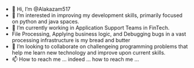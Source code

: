 - 👋 Hi, I’m @Alakazam517
- 👀 I’m interested in improving my development skills, primarily focused on python and java spaces.
- 🌱 I’m currently working in Application Support Teams in FinTech.
-    File Processing, Applying business logic, and Debugging bugs in a vast processing infrastructure is my bread and butter
- 💞️ I’m looking to collaborate on challengeing programming problems that help me learn new technology and improve upon current skills.
- 📫 How to reach me ... indeed ... how to reach me ...

<!---
Alakazam517/Alakazam517 is a ✨ special ✨ repository because its `README.md` (this file) appears on your GitHub profile.
You can click the Preview link to take a look at your changes.
--->
